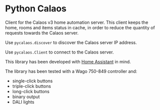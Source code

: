 # Python Calaos

Client for the Calaos v3 home automation server. This client keeps the home,
rooms and items status in cache, in order to reduce the quantity of requests
towards the Calaos server.

Use `pycalaos.discover` to discover the Calaos server IP address.

Use `pycalaos.Client` to connect to the Calaos server.

This library has been developed with
[Home Assistant](https://www.home-assistant.io/) in mind.

The library has been tested with a Wago 750-849 controller and:

- single-click buttons
- triple-click buttons
- long-click buttons
- binary output
- DALI lights
